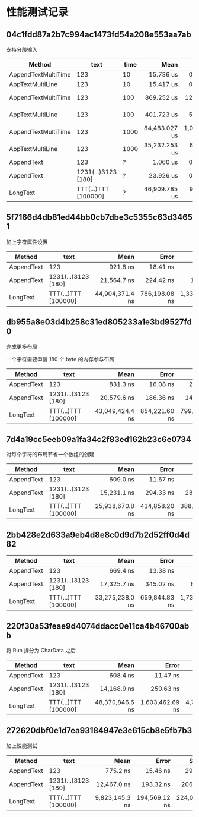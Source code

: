 ﻿# 性能测试记录

## 04c1fdd87a2b7c994ac1473fd54a208e553aa7ab

支持分段输入

|              Method |                 text | time |          Mean |         Error |        StdDev |      Gen0 |      Gen1 |     Gen2 |  Allocated |
|-------------------- |--------------------- |----- |--------------:|--------------:|--------------:|----------:|----------:|---------:|-----------:|
| AppendTextMultiTime |                  123 |   10 |     15.736 us |     0.2523 us |     0.2360 us |    2.8687 |         - |        - |   11.72 KB |
|    AppTextMultiLine |                  123 |   10 |     15.417 us |     0.2541 us |     0.2252 us |    3.9063 |         - |        - |   15.98 KB |
| AppendTextMultiTime |                  123 |  100 |    869.252 us |    12.0676 us |    10.6976 us |   26.3672 |    0.9766 |        - |  108.61 KB |
|    AppTextMultiLine |                  123 |  100 |    401.723 us |     5.6316 us |     5.2678 us |   36.1328 |    3.9063 |        - |  148.58 KB |
| AppendTextMultiTime |                  123 | 1000 | 84,483.027 us | 1,001.9454 us | 1,072.0703 us |  142.8571 |         - |        - | 1057.72 KB |
|    AppTextMultiLine |                  123 | 1000 | 35,232.253 us |   670.1005 us |   847.4626 us |  285.7143 |   71.4286 |        - | 1470.49 KB |
|          AppendText |                  123 |    ? |      1.060 us |     0.0187 us |     0.0208 us |    0.5569 |         - |        - |    2.28 KB |
|          AppendText |  1231(...)3123 [180] |    ? |     23.926 us |     0.4252 us |     0.3319 us |    8.6670 |    0.0305 |        - |    35.4 KB |
|            LongText | TTT(...)TTT [100000] |    ? | 46,909.785 us |   934.5071 us | 2,184.3803 us | 3090.9091 | 1363.6364 | 545.4545 | 18456.9 KB |

## 5f7166d4db81ed44bb0cb7dbe3c5355c63d34651

加上字符属性设置

|     Method |                 text |            Mean |         Error |          StdDev |      Gen0 |      Gen1 |     Gen2 |   Allocated |
|----------- |--------------------- |----------------:|--------------:|----------------:|----------:|----------:|---------:|------------:|
| AppendText |                  123 |        921.8 ns |      18.41 ns |        15.37 ns |    0.5398 |         - |        - |     2.21 KB |
| AppendText |  1231(...)3123 [180] |     21,564.7 ns |     224.42 ns |       187.40 ns |    8.6365 |         - |        - |    35.33 KB |
|   LongText | TTT(...)TTT [100000] | 44,904,371.4 ns | 786,198.08 ns | 1,335,024.01 ns | 3166.6667 | 1416.6667 | 583.3333 | 18457.13 KB |

## db955a8e03d4b258c31ed805233a1e3bd9527fd0

完成更多布局

一个字符需要申请 180 个 byte 的内存参与布局

|     Method |                 text |            Mean |         Error |        StdDev |      Gen0 |      Gen1 |     Gen2 |   Allocated |
|----------- |--------------------- |----------------:|--------------:|--------------:|----------:|----------:|---------:|------------:|
| AppendText |                  123 |        831.3 ns |      16.08 ns |      24.56 ns |    0.4835 |         - |        - |     1.98 KB |
| AppendText |  1231(...)3123 [180] |     20,579.6 ns |     186.36 ns |     145.50 ns |    8.5754 |    0.0305 |        - |    35.09 KB |
|   LongText | TTT(...)TTT [100000] | 43,049,424.4 ns | 854,221.60 ns | 799,039.41 ns | 3166.6667 | 1416.6667 | 583.3333 | 18456.66 KB |

## 7d4a19cc5eeb09a1fa34c2f83ed162b23c6e0734

对每个字符的布局节省一个数组的创建

|     Method |                 text |            Mean |         Error |        StdDev |      Gen0 |      Gen1 |     Gen2 |   Allocated |
|----------- |--------------------- |----------------:|--------------:|--------------:|----------:|----------:|---------:|------------:|
| AppendText |                  123 |        609.0 ns |      11.67 ns |       9.11 ns |    0.4129 |         - |        - |     1.69 KB |
| AppendText |  1231(...)3123 [180] |     15,231.1 ns |     294.33 ns |     289.07 ns |    6.1340 |         - |        - |    25.13 KB |
|   LongText | TTT(...)TTT [100000] | 25,938,670.8 ns | 414,858.20 ns | 388,058.62 ns | 2187.5000 | 1093.7500 | 500.0000 | 12987.59 KB |

## 2bb428e2d633a9eb4d8e8c0d9d7b2d52ff0d4d82

|     Method |                 text |            Mean |         Error |          StdDev |      Gen0 |      Gen1 |     Gen2 |   Allocated |
|----------- |--------------------- |----------------:|--------------:|----------------:|----------:|----------:|---------:|------------:|
| AppendText |                  123 |        669.4 ns |      13.38 ns |        23.79 ns |    0.4416 |         - |        - |      1.8 KB |
| AppendText |  1231(...)3123 [180] |     17,325.7 ns |     345.02 ns |       656.44 ns |    7.8735 |         - |        - |    32.16 KB |
|   LongText | TTT(...)TTT [100000] | 33,275,238.0 ns | 659,844.83 ns | 1,738,295.20 ns | 2866.6667 | 1400.0000 | 600.0000 | 16893.65 KB |

## 220f30a53feae9d4074ddacc0e11ca4b46700abb

将 Run 拆分为 CharData 之后

|     Method |                 text |            Mean |           Error |          StdDev |      Gen0 |      Gen1 |     Gen2 |   Allocated |
|----------- |--------------------- |----------------:|----------------:|----------------:|----------:|----------:|---------:|------------:|
| AppendText |                  123 |        608.4 ns |        11.47 ns |        18.85 ns |    0.4530 |         - |        - |     1.85 KB |
| AppendText |  1231(...)3123 [180] |     14,168.9 ns |       250.63 ns |       234.44 ns |    8.5602 |         - |        - |    34.97 KB |
|   LongText | TTT(...)TTT [100000] | 48,370,846.6 ns | 1,603,462.69 ns | 4,727,845.92 ns | 3363.6364 | 1545.4545 | 636.3636 | 18456.16 KB |

## 272620dbf0e1d7ea93184947e3e615cb8e5fb7b3

加上性能测试

|     Method |                 text |           Mean |         Error |        StdDev |      Gen0 |     Gen1 |     Gen2 |   Allocated |
|----------- |--------------------- |---------------:|--------------:|--------------:|----------:|---------:|---------:|------------:|
| AppendText |                  123 |       775.2 ns |      15.46 ns |      29.42 ns |    0.4854 |        - |        - |     1.98 KB |
| AppendText |  1231(...)3123 [180] |    12,467.0 ns |     193.32 ns |     206.85 ns |    5.8136 |        - |        - |    23.81 KB |
|   LongText | TTT(...)TTT [100000] | 9,823,145.3 ns | 194,569.12 ns | 224,066.09 ns | 2093.7500 | 921.8750 | 921.8750 | 11911.14 KB |